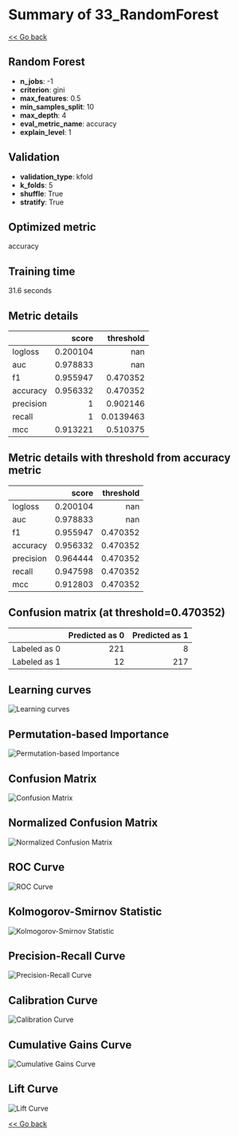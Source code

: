# Summary of 33_RandomForest

[<< Go back](../README.md)


## Random Forest
- **n_jobs**: -1
- **criterion**: gini
- **max_features**: 0.5
- **min_samples_split**: 10
- **max_depth**: 4
- **eval_metric_name**: accuracy
- **explain_level**: 1

## Validation
 - **validation_type**: kfold
 - **k_folds**: 5
 - **shuffle**: True
 - **stratify**: True

## Optimized metric
accuracy

## Training time

31.6 seconds

## Metric details
|           |    score |   threshold |
|:----------|---------:|------------:|
| logloss   | 0.200104 | nan         |
| auc       | 0.978833 | nan         |
| f1        | 0.955947 |   0.470352  |
| accuracy  | 0.956332 |   0.470352  |
| precision | 1        |   0.902146  |
| recall    | 1        |   0.0139463 |
| mcc       | 0.913221 |   0.510375  |


## Metric details with threshold from accuracy metric
|           |    score |   threshold |
|:----------|---------:|------------:|
| logloss   | 0.200104 |  nan        |
| auc       | 0.978833 |  nan        |
| f1        | 0.955947 |    0.470352 |
| accuracy  | 0.956332 |    0.470352 |
| precision | 0.964444 |    0.470352 |
| recall    | 0.947598 |    0.470352 |
| mcc       | 0.912803 |    0.470352 |


## Confusion matrix (at threshold=0.470352)
|              |   Predicted as 0 |   Predicted as 1 |
|:-------------|-----------------:|-----------------:|
| Labeled as 0 |              221 |                8 |
| Labeled as 1 |               12 |              217 |

## Learning curves
![Learning curves](learning_curves.png)

## Permutation-based Importance
![Permutation-based Importance](permutation_importance.png)
## Confusion Matrix

![Confusion Matrix](confusion_matrix.png)


## Normalized Confusion Matrix

![Normalized Confusion Matrix](confusion_matrix_normalized.png)


## ROC Curve

![ROC Curve](roc_curve.png)


## Kolmogorov-Smirnov Statistic

![Kolmogorov-Smirnov Statistic](ks_statistic.png)


## Precision-Recall Curve

![Precision-Recall Curve](precision_recall_curve.png)


## Calibration Curve

![Calibration Curve](calibration_curve_curve.png)


## Cumulative Gains Curve

![Cumulative Gains Curve](cumulative_gains_curve.png)


## Lift Curve

![Lift Curve](lift_curve.png)



[<< Go back](../README.md)
